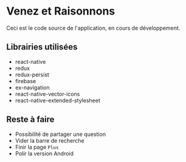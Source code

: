 # Venez et Raisonnons

Ceci est le code source de l'application, en cours de développement.

## Librairies utilisées
- react-native
- redux
- redux-persist
- firebase
- ex-navigation
- react-native-vector-icons
- react-native-extended-stylesheet

## Reste à faire
- Possibilité de partager une question
- Vider la barre de recherche
- Finir la page `Plus`
- Polir la version Android
